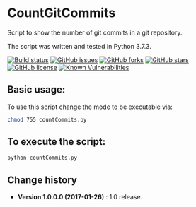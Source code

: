 CountGitCommits
====================================

Script to show the number of git commits in a git repository.

The script was written and tested in Python 3.7.3.

[![Build status](https://ci.appveyor.com/api/projects/status/qncsj3jskj666hya?svg=true)](https://ci.appveyor.com/project/SeppPenner/countgitcommits-i1phx)
[![GitHub issues](https://img.shields.io/github/issues/SeppPenner/CountGitCommits.svg)](https://github.com/SeppPenner/CountGitCommits/issues)
[![GitHub forks](https://img.shields.io/github/forks/SeppPenner/CountGitCommits.svg)](https://github.com/SeppPenner/CountGitCommits/network)
[![GitHub stars](https://img.shields.io/github/stars/SeppPenner/CountGitCommits.svg)](https://github.com/SeppPenner/CountGitCommits/stargazers)
[![GitHub license](https://img.shields.io/badge/license-AGPL-blue.svg)](https://raw.githubusercontent.com/SeppPenner/CountGitCommits/master/License.txt)
[![Known Vulnerabilities](https://snyk.io/test/github/SeppPenner/CountGitCommits/badge.svg)](https://snyk.io/test/github/SeppPenner/CountGitCommits) 

## Basic usage:
To use this script change the mode to be executable via:
```bash
chmod 755 countCommits.py
```

## To execute the script:
```python
python countCommits.py
```

Change history
--------------

* **Version 1.0.0.0 (2017-01-26)** : 1.0 release.
